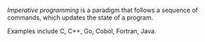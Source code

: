 *Imperative programming* is a paradigm that follows a sequence of commands, which updates the state of a program. 

Examples include C, C++, Go, Cobol, Fortran, Java. 